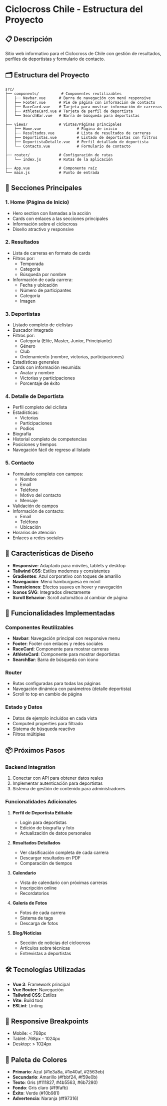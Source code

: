# Ciclocross Chile - Estructura del Proyecto

## 📋 Descripción

Sitio web informativo para el Ciclocross de Chile con gestión de resultados, perfiles de deportistas y formulario de contacto.

## 🗂️ Estructura del Proyecto

```
src/
├── components/          # Componentes reutilizables
│   ├── Navbar.vue      # Barra de navegación con menú responsive
│   ├── Footer.vue      # Pie de página con información de contacto
│   ├── RaceCard.vue    # Tarjeta para mostrar información de carreras
│   ├── AthleteCard.vue # Tarjeta de perfil de deportista
│   └── SearchBar.vue   # Barra de búsqueda para deportistas
│
├── views/              # Vistas/Páginas principales
│   ├── Home.vue                # Página de inicio
│   ├── Resultados.vue          # Lista de resultados de carreras
│   ├── Deportistas.vue         # Listado de deportistas con filtros
│   ├── DeportistaDetalle.vue   # Perfil detallado de deportista
│   └── Contacto.vue            # Formulario de contacto
│
├── router/             # Configuración de rutas
│   └── index.js        # Rutas de la aplicación
│
├── App.vue             # Componente raíz
└── main.js             # Punto de entrada
```

## 🎯 Secciones Principales

### 1. **Home (Página de Inicio)**

- Hero section con llamadas a la acción
- Cards con enlaces a las secciones principales
- Información sobre el ciclocross
- Diseño atractivo y responsive

### 2. **Resultados**

- Lista de carreras en formato de cards
- Filtros por:
  - Temporada
  - Categoría
  - Búsqueda por nombre
- Información de cada carrera:
  - Fecha y ubicación
  - Número de participantes
  - Categoría
  - Imagen

### 3. **Deportistas**

- Listado completo de ciclistas
- Buscador integrado
- Filtros por:
  - Categoría (Elite, Master, Junior, Principiante)
  - Género
  - Club
  - Ordenamiento (nombre, victorias, participaciones)
- Estadísticas generales
- Cards con información resumida:
  - Avatar y nombre
  - Victorias y participaciones
  - Porcentaje de éxito

### 4. **Detalle de Deportista**

- Perfil completo del ciclista
- Estadísticas:
  - Victorias
  - Participaciones
  - Podios
- Biografía
- Historial completo de competencias
- Posiciones y tiempos
- Navegación fácil de regreso al listado

### 5. **Contacto**

- Formulario completo con campos:
  - Nombre
  - Email
  - Teléfono
  - Motivo del contacto
  - Mensaje
- Validación de campos
- Información de contacto:
  - Email
  - Teléfono
  - Ubicación
- Horarios de atención
- Enlaces a redes sociales

## 🎨 Características de Diseño

- **Responsive**: Adaptado para móviles, tablets y desktop
- **Tailwind CSS**: Estilos modernos y consistentes
- **Gradientes**: Azul corporativo con toques de amarillo
- **Navegación**: Menú hamburguesa en móvil
- **Transiciones**: Efectos suaves en hover y navegación
- **Iconos SVG**: Integrados directamente
- **Scroll Behavior**: Scroll automático al cambiar de página

## 🚀 Funcionalidades Implementadas

### Componentes Reutilizables

- **Navbar**: Navegación principal con responsive menu
- **Footer**: Footer con enlaces y redes sociales
- **RaceCard**: Componente para mostrar carreras
- **AthleteCard**: Componente para mostrar deportistas
- **SearchBar**: Barra de búsqueda con icono

### Router

- Rutas configuradas para todas las páginas
- Navegación dinámica con parámetros (detalle deportista)
- Scroll to top en cambio de página

### Estado y Datos

- Datos de ejemplo incluidos en cada vista
- Computed properties para filtrado
- Sistema de búsqueda reactivo
- Filtros múltiples

## 📦 Próximos Pasos

### Backend Integration

1. Conectar con API para obtener datos reales
2. Implementar autenticación para deportistas
3. Sistema de gestión de contenido para administradores

### Funcionalidades Adicionales

1. **Perfil de Deportista Editable**
   - Login para deportistas
   - Edición de biografía y foto
   - Actualización de datos personales

2. **Resultados Detallados**
   - Ver clasificación completa de cada carrera
   - Descargar resultados en PDF
   - Comparación de tiempos

3. **Calendario**
   - Vista de calendario con próximas carreras
   - Inscripción online
   - Recordatorios

4. **Galería de Fotos**
   - Fotos de cada carrera
   - Sistema de tags
   - Descarga de fotos

5. **Blog/Noticias**
   - Sección de noticias del ciclocross
   - Artículos sobre técnicas
   - Entrevistas a deportistas

## 🛠️ Tecnologías Utilizadas

- **Vue 3**: Framework principal
- **Vue Router**: Navegación
- **Tailwind CSS**: Estilos
- **Vite**: Build tool
- **ESLint**: Linting

## 📱 Responsive Breakpoints

- Mobile: < 768px
- Tablet: 768px - 1024px
- Desktop: > 1024px

## 🎨 Paleta de Colores

- **Primario**: Azul (#1e3a8a, #1e40af, #2563eb)
- **Secundario**: Amarillo (#fbbf24, #f59e0b)
- **Texto**: Gris (#111827, #4b5563, #6b7280)
- **Fondo**: Gris claro (#f9fafb)
- **Éxito**: Verde (#10b981)
- **Advertencia**: Naranja (#f97316)
